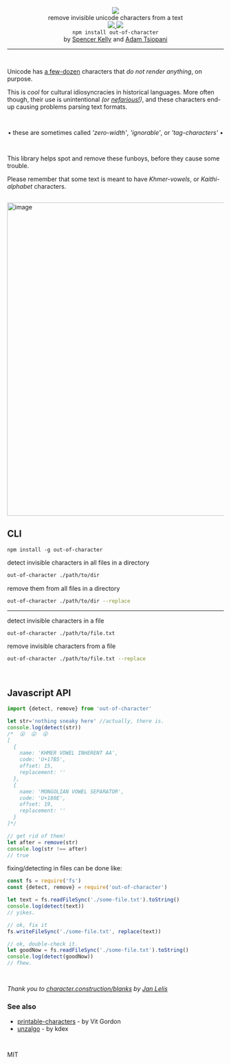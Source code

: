 <div align="center">
  <img src="https://cloud.githubusercontent.com/assets/399657/23590290/ede73772-01aa-11e7-8915-181ef21027bc.png" />

  <div>remove invisible unicode characters from a text</div>
  
  <!-- npm version -->
  <a href="https://npmjs.org/package/out-of-character">
    <img src="https://img.shields.io/npm/v/out-of-character.svg?style=flat-square" />
  </a>
  
  <!-- file size -->
  <a href="https://unpkg.com/out-of-character/builds/out-of-character.min.js">
    <img src="https://badge-size.herokuapp.com/spencermountain/compromise/master/plugins/dates/builds/out-of-character.min.js" />
  </a>
</div>

<div align="center">
  <code>npm install out-of-character</code>
    <div>by <a href="https://github.com/spencermountain">Spencer Kelly</a> and <a href="https://github.com/thegoatherder">Adam Tsiopani</a></div>
  <hr/>
</div>

<!-- spacer -->
<img height="15px" src="https://user-images.githubusercontent.com/399657/68221862-17ceb980-ffb8-11e9-87d4-7b30b6488f16.png"/>

Unicode has [a few-dozen](https://character.construction/blanks) characters that *do not render anything*, on purpose.

This is *cool* for cultural idiosyncracies in historical languages. 
More often though, their use is unintentional *(or [nefarious!](https://330k.github.io/misc_tools/unicode_steganography.html))*, and these characters end-up causing problems parsing text formats.

<img height="15px" src="https://user-images.githubusercontent.com/399657/68221862-17ceb980-ffb8-11e9-87d4-7b30b6488f16.png"/>
<!-- spacer -->

<div align="center">

• these are sometimes called *'zero-width'*, *'ignorable'*, or *'tag-characters'* • <br/>

</div>

<img height="15px" src="https://user-images.githubusercontent.com/399657/68221862-17ceb980-ffb8-11e9-87d4-7b30b6488f16.png"/>
<!-- spacer -->


This library helps spot and remove these funboys, before they cause some trouble.

Please remember that some text is meant to have *Khmer-vowels*, or *Kaithi-alphabet* characters.

<!-- spacer -->
<img height="15px" src="https://user-images.githubusercontent.com/399657/68221862-17ceb980-ffb8-11e9-87d4-7b30b6488f16.png"/>

<img width="728" alt="image" src="https://user-images.githubusercontent.com/399657/107818111-18bad300-6d45-11eb-843a-b8e33ebd5773.png">

## CLI

<di>
  <code>npm install -g out-of-character</code>
</di>

detect invisible characters in all files in a directory
```bash
out-of-character ./path/to/dir
```

remove them from all files in a directory
```bash
out-of-character ./path/to/dir --replace
```

---

detect invisible characters in a file
```bash
out-of-character ./path/to/file.txt
```

remove invisible characters from a file
```bash
out-of-character ./path/to/file.txt --replace
```


<!-- spacer -->
<img height="15px" src="https://user-images.githubusercontent.com/399657/68221862-17ceb980-ffb8-11e9-87d4-7b30b6488f16.png"/>

## Javascript API
```js
import {detect, remove} from 'out-of-character'

let str='noth­ing s͏neak឵y h᠎ere' //actually, there is.
console.log(detect(str))
/*  😮  😮  😮
[
  {
    name: 'KHMER VOWEL INHERENT AA',
    code: 'U+17B5',
    offset: 15,
    replacement: ''
  },
  {
    name: 'MONGOLIAN VOWEL SEPARATOR',
    code: 'U+180E',
    offset: 19,
    replacement: ''
  }
]*/

// get rid of them!
let after = remove(str)
console.log(str !== after)
// true
```

fixing/detecting in files can be done like:
```js
const fs = require('fs')
const {detect, remove} = require('out-of-character')

let text = fs.readFileSync('./some-file.txt').toString()
console.log(detect(text))
// yikes.

// ok, fix it
fs.writeFileSync('./some-file.txt', replace(text))

// ok, double-check it.
let goodNow = fs.readFileSync('./some-file.txt').toString()
console.log(detect(goodNow))
// fhew.

```

<!-- spacer -->
<img height="15px" src="https://user-images.githubusercontent.com/399657/68221862-17ceb980-ffb8-11e9-87d4-7b30b6488f16.png"/>

*Thank you to [character.construction/blanks](https://character.construction/blanks) by [Jan Lelis](https://janlelis.com/)*

### See also
* [printable-characters](https://github.com/xpl/printable-characters) - by Vit Gordon
* [unzalgo](https://github.com/kdex/unzalgo) - by kdex

<!-- spacer -->
<img height="15px" src="https://user-images.githubusercontent.com/399657/68221862-17ceb980-ffb8-11e9-87d4-7b30b6488f16.png"/>

MIT